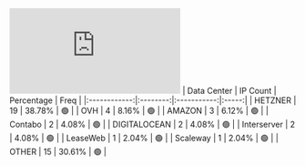 ![Diagramm](https://github.com/obajay/StateSync-snapshots/blob/main/Projects/Ixo/1/README.md)
| Data Center | IP Count | Percentage | Freq |
|:------------:|:--------:|:-----------:|:-----:|
| HETZNER | 19 | 38.78% | 🟢 |
| OVH | 4 | 8.16% | 🟢 |
| AMAZON | 3 | 6.12% | 🟢 |
| Contabo | 2 | 4.08% | 🟢 |
| DIGITALOCEAN | 2 | 4.08% | 🟢 |
| Interserver | 2 | 4.08% | 🟢 |
| LeaseWeb | 1 | 2.04% | 🟢 |
| Scaleway | 1 | 2.04% | 🟢 |
| OTHER | 15 | 30.61% | 🟢 |